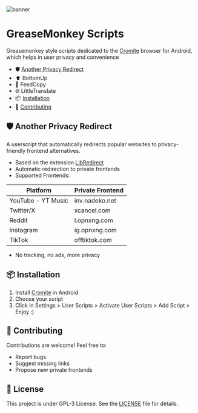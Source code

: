 ![banner](https://github.com/user-attachments/assets/d03ca761-da7c-43cf-9d35-34a3cdcce4a9)
# GreaseMonkey Scripts

Greasemonkey style scripts dedicated to the [Cromite](https://github.com/uazo/cromite) browser for Android, which helps in user privacy and convenience

- 🛡️ [Another Privacy Redirect](https://github.com/Jennifer2005x/GreaseMonkey-Scripts#-another-privacy-redirect)
- ⬆️ BottomUp
- 📣 FeedCopy
- 🌐 LittleTranslate
- 📦 [Installation](https://github.com/Jennifer2005x/GreaseMonkey-Scripts#-installation)
- 🤝 [Contributing](https://github.com/Jennifer2005x/GreaseMonkey-Scripts#-Contributing)

## 🛡️ Another Privacy Redirect

A userscript that automatically redirects popular websites to privacy-friendly frontend alternatives.

- Based on the extension [LibRedirect](https://github.com/libredirect/browser_extension)
- Automatic redirection to private frontends
- Supported Frontends:

| Platform   | Private Frontend |
|------------|-----------------|
| YouTube - YT Music   | inv.nadeko.net  |
| Twitter/X  | xcancel.com     |
| Reddit     | l.opnxng.com    |
| Instagram  | ig.opnxng.com   |
| TikTok     | offtiktok.com   |
- No tracking, no ads, more privacy


## 📦 Installation

1. Install [Cromite](https://github.com/uazo/cromite/releases) in Android
2. Choose your script
4. Click in Settings > User Scripts > Activate User Scripts > Add Script > Enjoy :)
   

## 🤝 Contributing

Contributions are welcome! Feel free to:
- Report bugs
- Suggest missing links
- Propose new private frontends

## 📜 License

This project is under GPL-3 License. See the [LICENSE](LICENSE) file for details.
